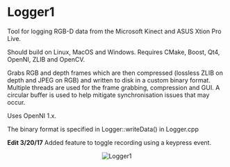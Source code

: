 Logger1
=======

Tool for logging RGB-D data from the Microsoft Kinect and ASUS Xtion Pro Live. 

Should build on Linux, MacOS and Windows. Requires CMake, Boost, Qt4, OpenNI, ZLIB and OpenCV. 

Grabs RGB and depth frames which are then compressed (lossless ZLIB on depth and JPEG on RGB) and written to disk in a custom binary format. Multiple threads are used for the frame grabbing, compression and GUI. A circular buffer is used to help mitigate synchronisation issues that may occur. 

Uses OpenNI 1.x.

The binary format is specified in Logger::writeData() in Logger.cpp

**Edit 3/20/17** Added feature to toggle recording using a keypress event.

<p align="center">
  <img src="http://mp3guy.github.io/img/Logger1.png" alt="Logger1"/>
</p>

